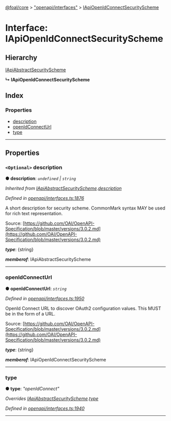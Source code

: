 [@foal/core](../README.md) > ["openapi/interfaces"](../modules/_openapi_interfaces_.md) > [IApiOpenIdConnectSecurityScheme](../interfaces/_openapi_interfaces_.iapiopenidconnectsecurityscheme.md)

# Interface: IApiOpenIdConnectSecurityScheme

## Hierarchy

 [IApiAbstractSecurityScheme](_openapi_interfaces_.iapiabstractsecurityscheme.md)

**↳ IApiOpenIdConnectSecurityScheme**

## Index

### Properties

* [description](_openapi_interfaces_.iapiopenidconnectsecurityscheme.md#description)
* [openIdConnectUrl](_openapi_interfaces_.iapiopenidconnectsecurityscheme.md#openidconnecturl)
* [type](_openapi_interfaces_.iapiopenidconnectsecurityscheme.md#type)

---

## Properties

<a id="description"></a>

### `<Optional>` description

**● description**: *`undefined` \| `string`*

*Inherited from [IApiAbstractSecurityScheme](_openapi_interfaces_.iapiabstractsecurityscheme.md).[description](_openapi_interfaces_.iapiabstractsecurityscheme.md#description)*

*Defined in [openapi/interfaces.ts:1876](https://github.com/FoalTS/foal/blob/7934e4d7/packages/core/src/openapi/interfaces.ts#L1876)*

A short description for security scheme. CommonMark syntax MAY be used for rich text representation.

Source: [https://github.com/OAI/OpenAPI-Specification/blob/master/versions/3.0.2.md](https://github.com/OAI/OpenAPI-Specification/blob/master/versions/3.0.2.md)

*__type__*: {string}

*__memberof__*: IApiAbstractSecurityScheme

___
<a id="openidconnecturl"></a>

###  openIdConnectUrl

**● openIdConnectUrl**: *`string`*

*Defined in [openapi/interfaces.ts:1950](https://github.com/FoalTS/foal/blob/7934e4d7/packages/core/src/openapi/interfaces.ts#L1950)*

OpenId Connect URL to discover OAuth2 configuration values. This MUST be in the form of a URL.

Source: [https://github.com/OAI/OpenAPI-Specification/blob/master/versions/3.0.2.md](https://github.com/OAI/OpenAPI-Specification/blob/master/versions/3.0.2.md)

*__type__*: {string}

*__memberof__*: IApiOpenIdConnectSecurityScheme

___
<a id="type"></a>

###  type

**● type**: *"openIdConnect"*

*Overrides [IApiAbstractSecurityScheme](_openapi_interfaces_.iapiabstractsecurityscheme.md).[type](_openapi_interfaces_.iapiabstractsecurityscheme.md#type)*

*Defined in [openapi/interfaces.ts:1940](https://github.com/FoalTS/foal/blob/7934e4d7/packages/core/src/openapi/interfaces.ts#L1940)*

___

